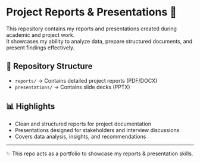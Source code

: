 
# Project Reports & Presentations 📂

This repository contains my reports and presentations created during academic and project work.  
It showcases my ability to analyze data, prepare structured documents, and present findings effectively.

## 📂 Repository Structure
- `reports/` → Contains detailed project reports (PDF/DOCX)  
- `presentations/` → Contains slide decks (PPTX)  

## 📊 Highlights
- Clean and structured reports for project documentation  
- Presentations designed for stakeholders and interview discussions  
- Covers data analysis, insights, and recommendations  

---
✨ This repo acts as a portfolio to showcase my reports & presentation skills.
